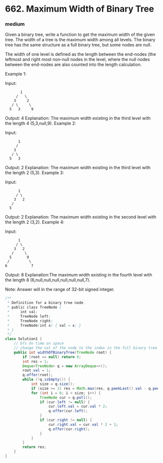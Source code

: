 # 662. Maximum Width of Binary Tree
### medium
Given a binary tree, write a function to get the maximum width of the given tree. The width of a tree is the maximum width among all levels. The binary tree has the same structure as a full binary tree, but some nodes are null.

The width of one level is defined as the length between the end-nodes (the leftmost and right most non-null nodes in the level, where the null nodes between the end-nodes are also counted into the length calculation.

Example 1:

Input: 

           1
         /   \
        3     2
       / \     \  
      5   3     9 

Output: 4
Explanation: The maximum width existing in the third level with the length 4 (5,3,null,9).
Example 2:

Input: 

          1
         /  
        3    
       / \       
      5   3     

Output: 2
Explanation: The maximum width existing in the third level with the length 2 (5,3).
Example 3:

Input: 

          1
         / \
        3   2 
       /        
      5      

Output: 2
Explanation: The maximum width existing in the second level with the length 2 (3,2).
Example 4:

Input: 

          1
         / \
        3   2
       /     \  
      5       9 
     /         \
    6           7
Output: 8
Explanation:The maximum width existing in the fourth level with the length 8 (6,null,null,null,null,null,null,7).


Note: Answer will in the range of 32-bit signed integer.

```java
/**
 * Definition for a binary tree node.
 * public class TreeNode {
 *     int val;
 *     TreeNode left;
 *     TreeNode right;
 *     TreeNode(int x) { val = x; }
 * }
 */
class Solution1 {
    // bfs On time on space
    // change the val of the node to the index in the full binary tree
    public int widthOfBinaryTree(TreeNode root) {
        if (root == null) return 0;
        int res = 1;
        Deque<TreeNode> q = new ArrayDeque<>();
        root.val = 1;
        q.offer(root);
        while (!q.isEmpty()) {
            int size = q.size();
            if (size >= 2) res = Math.max(res, q.peekLast().val - q.peekFirst().val + 1);
            for (int i = 0; i < size; i++) {
                TreeNode cur = q.poll();
                if (cur.left != null) {
                    cur.left.val = cur.val * 2;
                    q.offer(cur.left);
                }
                if (cur.right != null) {
                    cur.right.val = cur.val * 2 + 1;
                    q.offer(cur.right);
                }
            }
        }
        return res;
    }
}


```